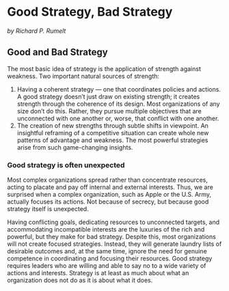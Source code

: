 # Good Strategy, Bad Strategy
_by Richard P. Rumelt_

## Good and Bad Strategy

The most basic idea of strategy is the application of strength against weakness. Two important natural sources of strength:
1. Having a coherent strategy — one that coordinates policies and actions. A good strategy doesn’t just draw on existing strength; it creates strength through the coherence of its design. Most organizations of any size don’t do this. Rather, they pursue multiple objectives that are unconnected with one another or, worse, that conflict with one another.
2. The creation of new strengths through subtle shifts in viewpoint. An insightful reframing of a competitive situation can create whole new patterns of advantage and weakness. The most powerful strategies arise from such game-changing insights.

### Good strategy is often unexpected

Most complex organizations spread rather than concentrate resources, acting to placate and pay off internal and external interests. Thus, we are surprised when a complex organization, such as Apple or the U.S. Army, actually focuses its actions. Not because of secrecy, but because good strategy itself is unexpected.

Having conflicting goals, dedicating resources to unconnected targets, and accommodating incompatible interests are the luxuries of the rich and powerful, but they make for bad strategy. Despite this, most organizations will not create focused strategies. Instead, they will generate laundry lists of desirable outcomes and, at the same time, ignore the need for genuine competence in coordinating and focusing their resources. Good strategy requires leaders who are willing and able to say no to a wide variety of actions and interests. Strategy is at least as much about what an organization does not do as it is about what it does.

